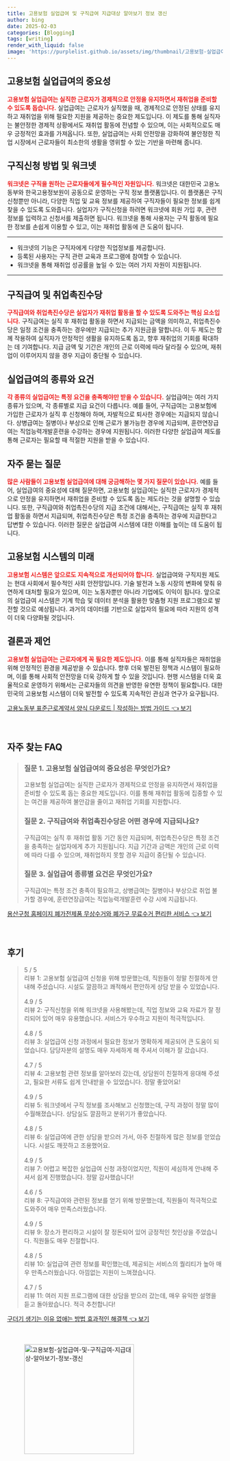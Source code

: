 ```yaml
---
title: 고용보험 실업급여 및 구직급여 지급대상 알아보기 정보 갱신
author: bing
date: 2025-02-03
categories: [Blogging]
tags: [writing]
render_with_liquid: false
image: 'https://purplelist.github.io/assets/img/thumbnail/고용보험-실업급여-및-구직급여-지급대상-알아보기-정보-갱신.webp'
---
```



<h2 id='고용보험_실업급여의_중요성'>고용보험 실업급여의 중요성</h2>

<p><b><span style="color: #ee2323;">고용보험 실업급여는 실직한 근로자가 경제적으로 안정을 유지하면서 재취업을 준비할 수 있도록 돕습니다.</span></b> 실업급여는 근로자가 실직했을 때, 경제적으로 안정된 상태를 유지하고 재취업을 위해 필요한 지원을 제공하는 중요한 제도입니다. 이 제도를 통해 실직자는 불안정한 경제적 상황에서도 재취업 활동에 전념할 수 있으며, 이는 사회적으로도 매우 긍정적인 효과를 가져옵니다. 또한, 실업급여는 사회 안전망을 강화하여 불안정한 직업 시장에서 근로자들이 최소한의 생활을 영위할 수 있는 기반을 마련해 줍니다.</p>

<h2 id='구직신청_방법_및_워크넷'>구직신청 방법 및 워크넷</h2>

<p><b><span style="color: #ee2323;">워크넷은 구직을 원하는 근로자들에게 필수적인 자원입니다.</span></b> 워크넷은 대한민국 고용노동부와 한국고용정보원이 공동으로 운영하는 구직 정보 플랫폼입니다. 이 플랫폼은 구직 신청뿐만 아니라, 다양한 직업 및 교육 정보를 제공하여 구직자들이 필요한 정보를 쉽게 찾을 수 있도록 도와줍니다. 실업자가 구직신청을 하려면 워크넷에 회원 가입 후, 관련 정보를 입력하고 신청서를 제출하면 됩니다. 워크넷을 통해 사용자는 구직 활동에 필요한 정보를 손쉽게 이용할 수 있고, 이는 재취업 활동에 큰 도움이 됩니다.</p>

<hr />

<ul>
    <li>워크넷의 기능은 구직자에게 다양한 직업정보를 제공합니다.</li>
    <li>등록된 사용자는 구직 관련 교육과 프로그램에 참여할 수 있습니다.</li>
    <li>워크넷을 통해 재취업 성공률을 높일 수 있는 여러 가지 자원이 지원됩니다.</li>
</ul>

<hr />

<h2 id='구직급여_및_취업촉진수당'>구직급여 및 취업촉진수당</h2>

<p><b><span style="color: #ee2323;">구직급여와 취업촉진수당은 실업자가 재취업 활동을 할 수 있도록 도와주는 핵심 요소입니다.</span></b> 구직급여는 실직 후 재취업 활동을 하면서 지급되는 금액을 의미하고, 취업촉진수당은 일정 조건을 충족하는 경우에만 지급되는 추가 지원금을 말합니다. 이 두 제도는 함께 작용하여 실직자가 안정적인 생활을 유지하도록 돕고, 향후 재취업의 기회를 확대하는 데 기여합니다. 지급 금액 및 기간은 개인의 근로 이력에 따라 달라질 수 있으며, 재취업이 이루어지지 않을 경우 지급이 중단될 수 있습니다.</p>

<h2 id='실업급여의_종류와_요건'>실업급여의 종류와 요건</h2>

<p><b><span style="color: #ee2323;">각 종류의 실업급여는 특정 요건을 충족해야만 받을 수 있습니다.</span></b> 실업급여는 여러 가지 종류가 있으며, 각 종류별로 지급 요건이 다릅니다. 예를 들어, 구직급여는 고용보험에 가입한 근로자가 실직 후 신청해야 하며, 자발적으로 퇴사한 경우에는 지급되지 않습니다. 상병급여는 질병이나 부상으로 인해 근로가 불가능한 경우에 지급되며, 훈련연장급여는 직업능력개발훈련을 수강하는 경우에 지원됩니다. 이러한 다양한 실업급여 제도를 통해 근로자는 필요할 때 적절한 지원을 받을 수 있습니다.</p>

<h2 id='자주_묻는_질문'>자주 묻는 질문</h2>

<p><b><span style="color: #ee2323;">많은 사람들이 고용보험 실업급여에 대해 궁금해하는 몇 가지 질문이 있습니다.</span></b> 예를 들어, 실업급여의 중요성에 대해 질문하면, 고용보험 실업급여는 실직한 근로자가 경제적으로 안정을 유지하면서 재취업을 준비할 수 있도록 돕는 제도라는 것을 설명할 수 있습니다. 또한, 구직급여와 취업촉진수당의 지급 조건에 대해서는, 구직급여는 실직 후 재취업 활동을 하면서 지급되며, 취업촉진수당은 특정 조건을 충족하는 경우에 지급한다고 답변할 수 있습니다. 이러한 질문은 실업급여 시스템에 대한 이해를 높이는 데 도움이 됩니다.</p>

<h2 id='고용보험_시스템의_미래'>고용보험 시스템의 미래</h2>

<p><b><span style="color: #ee2323;">고용보험 시스템은 앞으로도 지속적으로 개선되어야 합니다.</span></b> 실업급여와 구직지원 제도는 현대 사회에서 필수적인 사회 안전망입니다. 기술 발전과 노동 시장의 변화에 맞춰 유연하게 대처할 필요가 있으며, 이는 노동자뿐만 아니라 기업에도 이익이 됩니다. 앞으로의 실업급여 시스템은 기계 학습 및 데이터 분석을 활용한 맞춤형 지원 프로그램으로 발전할 것으로 예상됩니다. 과거의 데이터를 기반으로 실업자의 필요에 따라 지원의 성격이 더욱 다양화될 것입니다.</p>

<h2 id='결론과_제언'>결론과 제언</h2>

<p><b><span style="color: #ee2323;">고용보험 실업급여는 근로자에게 꼭 필요한 제도입니다.</span></b> 이를 통해 실직자들은 재취업을 위해 안정적인 환경을 제공받을 수 있습니다. 향후 더욱 발전된 정책과 시스템이 필요하며, 이를 통해 사회적 안전망을 더욱 강하게 할 수 있을 것입니다. 현행 시스템을 더욱 효율적으로 운영하기 위해서는 근로자들의 의견을 반영한 유연한 정책이 필요합니다. 대한민국의 고용보험 시스템이 더욱 발전할 수 있도록 지속적인 관심과 연구가 요구됩니다.</p>


<p><a class="click-button" title="고용노동부 표준근로계약서 양식 다운로드 | 작성하는 방법 가이드" href="https://purplelist.github.io/posts/%EA%B3%A0%EC%9A%A9%EB%85%B8%EB%8F%99%EB%B6%80-%ED%91%9C%EC%A4%80%EA%B7%BC%EB%A1%9C%EA%B3%84%EC%95%BD%EC%84%9C-%EC%96%91%EC%8B%9D-%EB%8B%A4%EC%9A%B4%EB%A1%9C%EB%93%9C-%EC%9E%91%EC%84%B1%ED%95%98%EB%8A%94-%EB%B0%A9%EB%B2%95-%EA%B0%80%EC%9D%B4%EB%93%9C/" rel="dofollow">고용노동부 표준근로계약서 양식 다운로드 | 작성하는 방법 가이드 👈 보기</a></p><br>
<h2 id='자주_찾는_FAQ'>자주 찾는 FAQ</h2>
<div itemscope="" itemtype="https://schema.org/FAQPage"> 
<blockquote> 
<div itemscope="" itemprop="mainEntity" itemtype="https://schema.org/Question"> 
<h3 itemprop="name">질문 1. 고용보험 실업급여의 중요성은 무엇인가요?</h3> 
<div itemscope="" itemprop="acceptedAnswer" itemtype="https://schema.org/Answer"> 
<span itemprop="text"> 
<p>고용보험 실업급여는 실직한 근로자가 경제적으로 안정을 유지하면서 재취업을 준비할 수 있도록 돕는 중요한 제도입니다. 이를 통해 재취업 활동에 집중할 수 있는 여건을 제공하여 불안감을 줄이고 재취업 기회를 지원합니다.</p> 
</span> 
</div> 
</div> 

<div itemscope="" itemprop="mainEntity" itemtype="https://schema.org/Question"> 
<h3 itemprop="name">질문 2. 구직급여와 취업촉진수당은 어떤 경우에 지급되나요?</h3> 
<div itemscope="" itemprop="acceptedAnswer" itemtype="https://schema.org/Answer"> 
<span itemprop="text"> 
<p>구직급여는 실직 후 재취업 활동 기간 동안 지급되며, 취업촉진수당은 특정 조건을 충족하는 실업자에게 추가 지원됩니다. 지급 기간과 금액은 개인의 근로 이력에 따라 다를 수 있으며, 재취업하지 못할 경우 지급이 중단될 수 있습니다.</p> 
</span> 
</div> 
</div> 

<div itemscope="" itemprop="mainEntity" itemtype="https://schema.org/Question"> 
<h3 itemprop="name">질문 3. 실업급여 종류별 요건은 무엇인가요?</h3> 
<div itemscope="" itemprop="acceptedAnswer" itemtype="https://schema.org/Answer"> 
<span itemprop="text"> 
<p>구직급여는 특정 조건 충족이 필요하고, 상병급여는 질병이나 부상으로 취업 불가할 경우에, 훈련연장급여는 직업능력개발훈련 수강 시에 지급됩니다.</p> 
</span> 
</div> 
</div> 

</blockquote> 
</div>
<p><a class="click-button" title="용산구청 홈페이지 폐가전제품 무상수거와 폐가구 무료수거 편리한 서비스" href="https://purplelist.github.io/posts/%EC%9A%A9%EC%82%B0%EA%B5%AC%EC%B2%AD-%ED%99%88%ED%8E%98%EC%9D%B4%EC%A7%80-%ED%8F%90%EA%B0%80%EC%A0%84%EC%A0%9C%ED%92%88-%EB%AC%B4%EC%83%81%EC%88%98%EA%B1%B0%EC%99%80-%ED%8F%90%EA%B0%80%EA%B5%AC-%EB%AC%B4%EB%A3%8C%EC%88%98%EA%B1%B0-%ED%8E%B8%EB%A6%AC%ED%95%9C-%EC%84%9C%EB%B9%84%EC%8A%A4/" rel="dofollow">용산구청 홈페이지 폐가전제품 무상수거와 폐가구 무료수거 편리한 서비스 👈 보기</a></p><br>
<h2 id='후기'>후기</h2>
<div itemscope itemtype="https://schema.org/Product">
  <blockquote>
  <div itemprop="review" itemscope itemtype="https://schema.org/Review">
      <div itemprop="reviewRating" itemscope itemtype="https://schema.org/Rating"> <span itemprop="ratingValue">5</span> / <span itemprop="bestRating">5</span> </div>
      <span itemprop="reviewBody">리뷰 1: 고용보험 실업급여 신청을 위해 방문했는데, 직원들이 정말 친절하게 안내해 주셨습니다. 시설도 깔끔하고 쾌적해서 편안하게 상담 받을 수 있었습니다.</span>
  </div>
  <br>
  <div itemprop="review" itemscope itemtype="https://schema.org/Review">
      <div itemprop="reviewRating" itemscope itemtype="https://schema.org/Rating"> <span itemprop="ratingValue">4.9</span> / <span itemprop="bestRating">5</span> </div>
      <span itemprop="reviewBody">리뷰 2: 구직신청을 위해 워크넷을 사용해봤는데, 직업 정보와 교육 자료가 잘 정리되어 있어 매우 유용했습니다. 서비스가 우수하고 지원이 적극적입니다.</span>
  </div>
  <br>
  <div itemprop="review" itemscope itemtype="https://schema.org/Review">
      <div itemprop="reviewRating" itemscope itemtype="https://schema.org/Rating"> <span itemprop="ratingValue">4.8</span> / <span itemprop="bestRating">5</span> </div>
      <span itemprop="reviewBody">리뷰 3: 실업급여 신청 과정에서 필요한 정보가 명확하게 제공되어 큰 도움이 되었습니다. 담당자분의 설명도 매우 자세하게 해 주셔서 이해가 잘 갔습니다.</span>
  </div>
  <br>
  <div itemprop="review" itemscope itemtype="https://schema.org/Review">
      <div itemprop="reviewRating" itemscope itemtype="https://schema.org/Rating"> <span itemprop="ratingValue">4.7</span> / <span itemprop="bestRating">5</span> </div>
      <span itemprop="reviewBody">리뷰 4: 고용보험 관련 정보를 알아보러 갔는데, 상담원이 친절하게 응대해 주셨고, 필요한 서류도 쉽게 안내받을 수 있었습니다. 정말 좋았어요!</span>
  </div>
  <br>
  <div itemprop="review" itemscope itemtype="https://schema.org/Review">
      <div itemprop="reviewRating" itemscope itemtype="https://schema.org/Rating"> <span itemprop="ratingValue">4.9</span> / <span itemprop="bestRating">5</span> </div>
      <span itemprop="reviewBody">리뷰 5: 워크넷에서 구직 정보를 조사해보고 신청했는데, 구직 과정이 정말 많이 수월해졌습니다. 상담실도 깔끔하고 분위기가 좋았습니다.</span>
  </div>
  <br>
  <div itemprop="review" itemscope itemtype="https://schema.org/Review">
      <div itemprop="reviewRating" itemscope itemtype="https://schema.org/Rating"> <span itemprop="ratingValue">4.8</span> / <span itemprop="bestRating">5</span> </div>
      <span itemprop="reviewBody">리뷰 6: 실업급여에 관한 상담을 받으러 가서, 아주 친절하게 많은 정보를 얻었습니다. 시설도 깨끗하고 조용했어요.</span>
  </div>
  <br>
  <div itemprop="review" itemscope itemtype="https://schema.org/Review">
      <div itemprop="reviewRating" itemscope itemtype="https://schema.org/Rating"> <span itemprop="ratingValue">4.9</span> / <span itemprop="bestRating">5</span> </div>
      <span itemprop="reviewBody">리뷰 7: 어렵고 복잡한 실업급여 신청 과정이었지만, 직원이 세심하게 안내해 주셔서 쉽게 진행했습니다. 정말 감사했습니다!</span>
  </div>
  <br>
  <div itemprop="review" itemscope itemtype="https://schema.org/Review">
      <div itemprop="reviewRating" itemscope itemtype="https://schema.org/Rating"> <span itemprop="ratingValue">4.6</span> / <span itemprop="bestRating">5</span> </div>
      <span itemprop="reviewBody">리뷰 8: 구직급여와 관련된 정보를 얻기 위해 방문했는데, 직원들이 적극적으로 도와주어 매우 만족스러웠습니다.</span>
  </div>
  <br>
  <div itemprop="review" itemscope itemtype="https://schema.org/Review">
      <div itemprop="reviewRating" itemscope itemtype="https://schema.org/Rating"> <span itemprop="ratingValue">4.9</span> / <span itemprop="bestRating">5</span> </div>
      <span itemprop="reviewBody">리뷰 9: 장소가 편리하고 시설이 잘 정돈되어 있어 긍정적인 첫인상을 주었습니다. 직원들도 매우 친절합니다.</span>
  </div>
  <br>
  <div itemprop="review" itemscope itemtype="https://schema.org/Review">
      <div itemprop="reviewRating" itemscope itemtype="https://schema.org/Rating"> <span itemprop="ratingValue">4.8</span> / <span itemprop="bestRating">5</span> </div>
      <span itemprop="reviewBody">리뷰 10: 실업급여 관련 정보를 확인했는데, 제공되는 서비스의 퀄리티가 높아 매우 만족스러웠습니다. 아낌없는 지원이 느껴졌습니다.</span>
  </div>
  <br>
  <div itemprop="review" itemscope itemtype="https://schema.org/Review">
      <div itemprop="reviewRating" itemscope itemtype="https://schema.org/Rating"> <span itemprop="ratingValue">4.7</span> / <span itemprop="bestRating">5</span> </div>
      <span itemprop="reviewBody">리뷰 11: 여러 지원 프로그램에 대한 상담을 받으러 갔는데, 매우 유익한 설명을 듣고 돌아왔습니다. 적극 추천합니다!</span>
  </div>
  </blockquote>
</div>
<p><a class="click-button" title="구더기 생기는 이유 없애는 방법 효과적인 해결책" href="https://purplelist.github.io/posts/%EA%B5%AC%EB%8D%94%EA%B8%B0-%EC%83%9D%EA%B8%B0%EB%8A%94-%EC%9D%B4%EC%9C%A0-%EC%97%86%EC%95%A0%EB%8A%94-%EB%B0%A9%EB%B2%95-%ED%9A%A8%EA%B3%BC%EC%A0%81%EC%9D%B8-%ED%95%B4%EA%B2%B0%EC%B1%85/" rel="dofollow">구더기 생기는 이유 없애는 방법 효과적인 해결책 👈 보기</a></p><br>
<figure class="image"><img src="https://purplelist.github.io/assets/img/thumbnail/고용보험-실업급여-및-구직급여-지급대상-알아보기-정보-갱신.webp" alt="고용보험-실업급여-및-구직급여-지급대상-알아보기-정보-갱신" width="256" height="256"></figure>